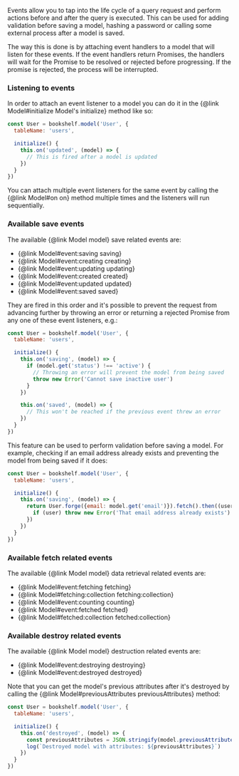 Events allow you to tap into the life cycle of a query request and perform actions before and after the query is
executed. This can be used for adding validation before saving a model, hashing a password or calling some external
process after a model is saved.

The way this is done is by attaching event handlers to a model that will listen for these events. If the event
handlers return Promises, the handlers will wait for the Promise to be resolved or rejected before progressing. If
the promise is rejected, the process will be interrupted.

### Listening to events

In order to attach an event listener to a model you can do it in the {@link Model#initialize Model's initialize}
method like so:

```js
const User = bookshelf.model('User', {
  tableName: 'users',

  initialize() {
    this.on('updated', (model) => {
      // This is fired after a model is updated
    })
  }
})
```

You can attach multiple event listeners for the same event by calling the {@link Model#on on} method multiple times
and the listeners will run sequentially.

### Available save events

The available {@link Model model} save related events are:

- {@link Model#event:saving saving}
- {@link Model#event:creating creating}
- {@link Model#event:updating updating}
- {@link Model#event:created created}
- {@link Model#event:updated updated}
- {@link Model#event:saved saved}

They are fired in this order and it's possible to prevent the request from advancing further by throwing an error or
returning a rejected Promise from any one of these event listeners, e.g.:

```js
const User = bookshelf.model('User', {
  tableName: 'users',

  initialize() {
    this.on('saving', (model) => {
      if (model.get('status') !== 'active') {
        // Throwing an error will prevent the model from being saved
        throw new Error('Cannot save inactive user')
      }
    })

    this.on('saved', (model) => {
      // This won't be reached if the previous event threw an error
    })
  }
})
```

This feature can be used to perform validation before saving a model. For example, checking if an email address
already exists and preventing the model from being saved if it does:

```js
const User = bookshelf.model('User', {
  tableName: 'users',

  initialize() {
    this.on('saving', (model) => {
      return User.forge({email: model.get('email')}).fetch().then((user) => {
        if (user) throw new Error('That email address already exists')
      })
    })
  }
})
```

### Available fetch related events

The available {@link Model model} data retrieval related events are:

- {@link Model#event:fetching fetching}
- {@link Model#fetching:collection fetching:collection}
- {@link Model#event:counting counting}
- {@link Model#event:fetched fetched}
- {@link Model#fetched:collection fetched:collection}

### Available destroy related events

The available {@link Model model} destruction related events are:

- {@link Model#event:destroying destroying}
- {@link Model#event:destroyed destroyed}

Note that you can get the model's previous attributes after it's destroyed by calling the
{@link Model#previousAttributes previousAttributes} method:

```js
const User = bookshelf.model('User', {
  tableName: 'users',

  initialize() {
    this.on('destroyed', (model) => {
      const previousAttributes = JSON.stringify(model.previousAttributes())
      log(`Destroyed model with attributes: ${previousAttributes}`)
    })
  }
})
```

